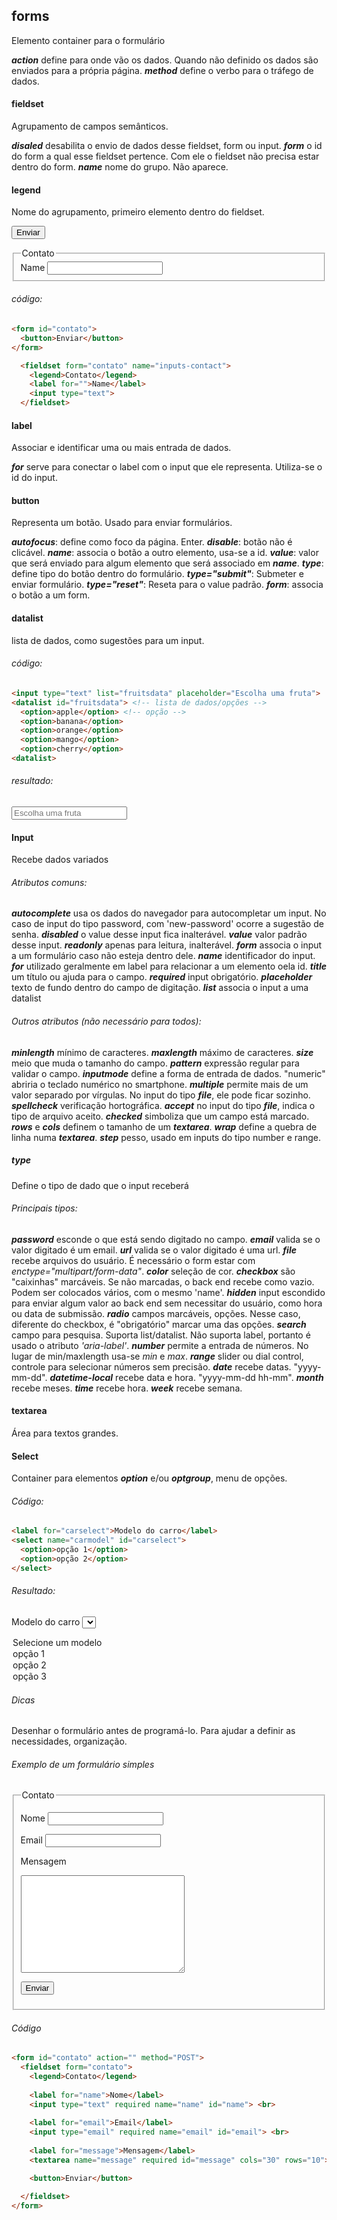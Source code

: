 ## forms
Elemento container para o formulário

*__action__* define para onde vão os dados. Quando não definido os dados são enviados para a própria página.
*__method__* define o verbo para o tráfego de dados.

#### fieldset
Agrupamento de campos semânticos.

*__disaled__* desabilita o envio de dados desse fieldset, form ou input.
*__form__* o id do form a qual esse fieldset pertence. Com ele o fieldset não precisa estar dentro do form.
*__name__* nome do grupo. Não aparece.

#### legend 
Nome do agrupamento, primeiro elemento dentro do fieldset. 


<form id="contato">
  <button>Enviar</button>
</form>

  <fieldset form="contato" name="inputs-contact">
    <legend>Contato</legend>
    <label for="">Name</label>
    <input type="text">
  </fieldset>


###### código: 
~~~html
<form id="contato">
  <button>Enviar</button>
</form>

  <fieldset form="contato" name="inputs-contact">
    <legend>Contato</legend>
    <label for="">Name</label>
    <input type="text">
  </fieldset>
~~~


#### label 
Associar e identificar uma ou mais entrada de dados.

*__for__* serve para conectar o label com o input que ele representa. Utiliza-se o id do input.

#### button
Representa um botão. Usado para enviar formulários.

*__autofocus__*: define como foco da página. Enter.
*__disable__*: botão não é clicável.
*__name__*: associa o botão a outro elemento, usa-se a id.
*__value__*: valor que será enviado para algum elemento que será associado em *__name__*.
*__type__*: define tipo do botão dentro do formulário. 
*__type="submit"__*: Submeter e enviar formulário.
*__type="reset"__*: Reseta para o value padrão.
*__form__*: associa o botão a um form.

#### datalist
lista de dados, como sugestões para um input.

###### código:

```html
<input type="text" list="fruitsdata" placeholder="Escolha uma fruta">
<datalist id="fruitsdata"> <!-- lista de dados/opções -->
  <option>apple</option> <!-- opção -->
  <option>banana</option>
  <option>orange</option>
  <option>mango</option>
  <option>cherry</option>
<datalist>
```

###### resultado:

<input type="text" list="fruitsdata" placeholder="Escolha uma fruta">
<datalist id="fruitsdata">
  <option>apple</option>
  <option>banana</option>
  <option>orange</option>
  <option>mango</option>
  <option>cherry</option>
</datalist>

#### Input
Recebe dados variados

###### Atributos comuns:
*__autocomplete__* usa os dados do navegador para autocompletar um input. No caso de input do tipo password, com 'new-password' ocorre a sugestão de senha.
*__disabled__* o value desse input fica inalterável.
*__value__* valor padrão desse input.
*__readonly__* apenas para leitura, inalterável.
*__form__* associa o input a um formulário caso não esteja dentro dele.
*__name__* identificador do input.
*__for__* utilizado geralmente em label para relacionar a um elemento oela id.
*__title__* um título ou ajuda para o campo.
*__required__* input obrigatório.
*__placeholder__* texto de fundo dentro do campo de digitação.
*__list__* associa o input a uma datalist

###### Outros atributos (não necessário para todos):
*__minlength__* mínimo de caracteres.
*__maxlength__* máximo de caracteres.
*__size__* meio que muda o tamanho do campo.
*__pattern__* expressão regular para validar o campo. 
*__inputmode__* define a forma de entrada de dados. "numeric" abriria o teclado numérico no smartphone.
*__multiple__* permite mais de um valor separado por vírgulas. No input do tipo *__file__*, ele pode ficar sozinho.
*__spellcheck__* verificação hortográfica.
*__accept__* no input do tipo *__file__*, indica o tipo de arquivo aceito.
*__checked__* simboliza que um campo está marcado.
*__rows__* e *__cols__* definem o tamanho de um *__textarea__*.
*__wrap__* define a quebra de linha numa *__textarea__*.
*__step__* pesso, usado em inputs do tipo number e range.


##### type
Define o tipo de dado que o input receberá

###### Principais tipos:
*__password__* esconde o que está sendo digitado no campo.
*__email__* valida se o valor digitado é um email.
*__url__* valida se o valor digitado é uma url.
*__file__* recebe arquivos do usuário. É necessário o form estar com *enctype="multipart/form-data"*.
*__color__* seleção de cor.
*__checkbox__* são "caixinhas" marcáveis. Se não marcadas, o back end recebe como vazio. Podem ser colocados vários, com o mesmo 'name'.
*__hidden__* input escondido para enviar algum valor ao back end sem necessitar do usuário, como hora ou data de submissão.
*__radio__* campos marcáveis, opções. Nesse caso, diferente do checkbox, é "obrigatório" marcar uma das opções.
*__search__* campo para pesquisa. Suporta list/datalist. Não suporta label, portanto é usado o atributo *'aria-label'*.
*__number__* permite a entrada de números. No lugar de min/maxlength usa-se _min_ e _max_.
*__range__* slider ou dial control, controle para selecionar números sem precisão.
*__date__* recebe datas. "yyyy-mm-dd".
*__datetime-local__* recebe data e hora. "yyyy-mm-dd hh-mm".
*__month__* recebe meses.
*__time__* recebe hora.
*__week__* recebe semana.

#### textarea
Área para textos grandes.

 
#### Select
Container para elementos *__option__* e/ou *__optgroup__*, menu de opções.

###### Código:
~~~html
<label for="carselect">Modelo do carro</label>
<select name="carmodel" id="carselect"> 
  <option>opção 1</option>
  <option>opção 2</option>
</select>
~~~

###### Resultado:
<label for="carselect">Modelo do carro</label>
<select name="carmodel" id="carselect"> 
  <option>Selecione um modelo</option>
  <option>opção 1</option>
  <option>opção 2</option>
  <option>opção 3</option>
</select>


###### Dicas

Desenhar o formulário antes de programá-lo. Para ajudar a definir as necessidades, organização.
 
###### Exemplo de um formulário simples

<form id="contato" action="" method="POST">
  <fieldset form="contato">
    <legend>Contato</legend>
  
  <label for="name">Nome</label>
  <input type="text" required name="name" id="name"> <br> 
  
  <label for="email">Email</label>
  <input type="email" required name="email" id="email"> <br> 
  
  <label for="message">Mensagem</label> 
  <textarea name="message" required id="message" cols="30" rows="10"></textarea> <br> 

  <button>Enviar</button>

  </fieldset>
</form>

###### Código

~~~html
<form id="contato" action="" method="POST">
  <fieldset form="contato">
    <legend>Contato</legend>
  
    <label for="name">Nome</label>
    <input type="text" required name="name" id="name"> <br> 
    
    <label for="email">Email</label>
    <input type="email" required name="email" id="email"> <br> 
    
    <label for="message">Mensagem</label> 
    <textarea name="message" required id="message" cols="30" rows="10"></textarea> <br> 

    <button>Enviar</button>

  </fieldset>
</form>
~~~
